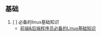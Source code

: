## 基础
1. [ ]  必备的linux基础知识
   - [前端&后端程序员必备的Linux基础知识](https://juejin.im/post/5b3b19856fb9a04fa42f8c71)